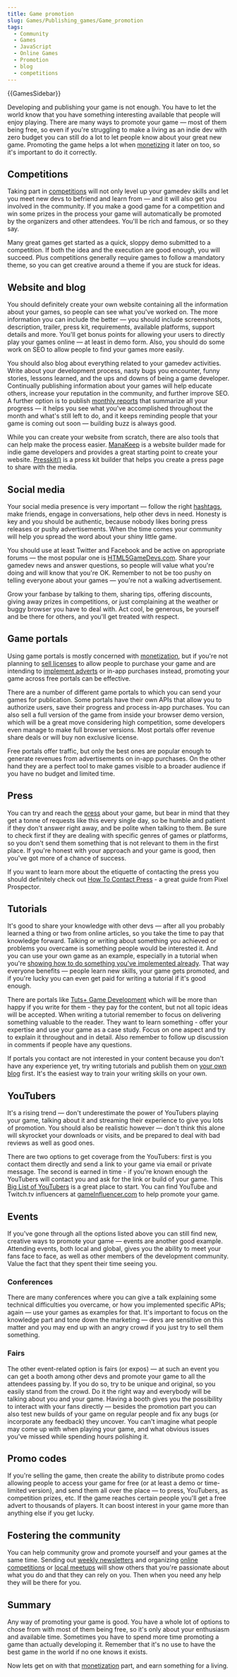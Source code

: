 ```yaml
---
title: Game promotion
slug: Games/Publishing_games/Game_promotion
tags:
  - Community
  - Games
  - JavaScript
  - Online Games
  - Promotion
  - blog
  - competitions
---
```

{{GamesSidebar}}

Developing and publishing your game is not enough. You have to let the world know that you have something interesting available that people will enjoy playing. There are many ways to promote your game — most of them being free, so even if you're struggling to make a living as an indie dev with zero budget you can still do a lot to let people know about your great new game. Promoting the game helps a lot when [monetizing](/en-US/docs/Games/Publishing_games/Game_monetization) it later on too, so it's important to do it correctly.

## Competitions

Taking part in [competitions](https://www.bestsevenreviews.com/category/online-games/) will not only level up your gamedev skills and let you meet new devs to befriend and learn from — and it will also get you involved in the community. If you make a good game for a competition and win some prizes in the process your game will automatically be promoted by the organizers and other attendees. You'll be rich and famous, or so they say.

Many great games get started as a quick, sloppy demo submitted to a competition. If both the idea and the execution are good enough, you will succeed. Plus competitions generally require games to follow a mandatory theme, so you can get creative around a theme if you are stuck for ideas.

## Website and blog

You should definitely create your own website containing all the information about your games, so people can see what you've worked on. The more information you can include the better — you should include screenshots, description, trailer, press kit, requirements, available platforms, support details and more. You'll get bonus points for allowing your users to directly play your games online — at least in demo form. Also, you should do some work on SEO to allow people to find your games more easily.

You should also blog about everything related to your gamedev activities. Write about your development process, nasty bugs you encounter, funny stories, lessons learned, and the ups and downs of being a game developer. Continually publishing information about your games will help educate others, increase your reputation in the community, and further improve SEO. A further option is to publish [monthly reports](https://end3r.com/blog/?s=monthly+report) that summarize all your progress — it helps you see what you've accomplished throughout the month and what's still left to do, and it keeps reminding people that your game is coming out soon — building buzz is always good.

While you can create your website from scratch, there are also tools that can help make the process easier.  [ManaKeep](https://manakeep.com) is a website builder made for indie game developers and provides a great starting point to create your website.  [Presskit()](https://dopresskit.com/) is a press kit builder that helps you create a press page to share with the media.

## Social media

Your social media presence is very important — follow the right [hashtags](https://twitter.com/hashtag/gamedev), make friends, engage in conversations, help other devs in need. Honesty is key and you should be authentic, because nobody likes boring press releases or pushy advertisements. When the time comes your community will help you spread the word about your shiny little game.

You should use at least Twitter and Facebook and be active on appropriate forums — the most popular one is [HTML5GameDevs.com](https://www.html5gamedevs.com/). Share your gamedev news and answer questions, so people will value what you're doing and will know that you're OK. Remember to not be too pushy on telling everyone about your games — you're not a walking advertisement.

Grow your fanbase by talking to them, sharing tips, offering discounts, giving away prizes in competitions, or just complaining at the weather or buggy browser you have to deal with. Act cool, be generous, be yourself and be there for others, and you'll get treated with respect.

## Game portals

Using game portals is mostly concerned with [monetization](/en-US/docs/Games/Publishing_games/Game_monetization), but if you're not planning to [sell licenses](/en-US/docs/Games/Publishing_games/Game_monetization#licensing) to allow people to purchase your game and are intending to [implement adverts](/en-US/docs/Games/Publishing_games/Game_monetization#advertisements) or in-app purchases instead, promoting your game across free portals can be effective.

There are a number of different game portals to which you can send your games for publication. Some portals have their own APIs that allow you to authorize users, save their progress and process in-app purchases. You can also sell a full version of the game from inside your browser demo version, which will be a great move considering high competition, some developers even manage to make full browser versions. Most portals offer revenue share deals or will buy non exclusive license.

Free portals offer traffic, but only the best ones are popular enough to generate revenues from advertisements on in-app purchases. On the other hand they are a perfect tool to make games visible to a broader audience if you have no budget and limited time.

## Press

You can try and reach the [press](https://indiegamesplus.com/) about your game, but bear in mind that they get a tonne of requests like this every single day, so be humble and patient if they don't answer right away, and be polite when talking to them. Be sure to check first if they are dealing with specific genres of games or platforms, so you don't send them something that is not relevant to them in the first place. If you're honest with your approach and your game is good, then you've got more of a chance of success.

If you want to learn more about the etiquette of contacting the press you should definitely check out [How To Contact Press](https://app.box.com/s/p0ft5zdolpi0ydkrykab) - a great guide from Pixel Prospector.

## Tutorials

It's good to share your knowledge with other devs — after all you probably learned a thing or two from online articles, so you take the time to pay that knowledge forward. Talking or writing about something you achieved or problems you overcame is something people would be interested it. And you can use your own game as an example, especially in a tutorial when you're [showing how to do something you've implemented already](/en-US/docs/Games/Techniques/Controls_Gamepad_API). That way everyone benefits — people learn new skills, your game gets promoted, and if you're lucky you can even get paid for writing a tutorial if it's good enough.

There are portals like [Tuts+ Game Development](https://gamedevelopment.tutsplus.com/) which will be more than happy if you write for them - they pay for the content, but not all topic ideas will be accepted. When writing a tutorial remember to focus on delivering something valuable to the reader. They want to learn something - offer your expertise and use your game as a case study. Focus on one aspect and try to explain it throughout and in detail. Also remember to follow up discussion in comments if people have any questions.

If portals you contact are not interested in your content because you don't have any experience yet, try writing tutorials and publish them on [your own blog](#website_and_blog) first. It's the easiest way to train your writing skills on your own.

## YouTubers

It's a rising trend — don't underestimate the power of YouTubers playing your game, talking about it and streaming their experience to give you lots of promotion. You should also be realistic however — don't think this alone will skyrocket your downloads or visits, and be prepared to deal with bad reviews as well as good ones.

There are two options to get coverage from the YouTubers: first is you contact them directly and send a link to your game via email or private message. The second is earned in time - if you're known enough the YouTubers will contact you and ask for the link or build of your game. This [Big List of YouTubers](https://docs.google.com/spreadsheets/d/1MVrNBLVkL-VzKe4pFHHVx0bfCdInB3G2FVJbc9V4CUk/edit#gid=0) is a great place to start. You can find YouTube and Twitch.tv influencers at [gameInfluencer.com](https://gameinfluencer.com/) to help promote your game.

## Events

If you've gone through all the options listed above you can still find new, creative ways to promote your game — events are another good example. Attending events, both local and global, gives you the ability to meet your fans face to face, as well as other members of the development community. Value the fact that they spent their time seeing you.

### Conferences

There are many conferences where you can give a talk explaining some technical difficulties you overcame, or how you implemented specific APIs; again — use your games as examples for that. It's important to focus on the knowledge part and tone down the marketing — devs are sensitive on this matter and you may end up with an angry crowd if you just try to sell them something.

### Fairs

The other event-related option is fairs (or expos) — at such an event you can get a booth among other devs and promote your game to all the attendees passing by. If you do so, try to be unique and original, so you easily stand from the crowd. Do it the right way and everybody will be talking about you and your game. Having a booth gives you the possibility to interact with your fans directly — besides the promotion part you can also test new builds of your game on regular people and fix any bugs (or incorporate any feedback) they uncover. You can't imagine what people may come up with when playing your game, and what obvious issues you've missed while spending hours polishing it.

## Promo codes

If you're selling the game, then create the ability to distribute promo codes allowing people to access your game for free (or at least a demo or time-limited version), and send them all over the place — to press, YouTubers, as competition prizes, etc. If the game reaches certain people you'll get a free advert to thousands of players. It can boost interest in your game more than anything else if you get lucky.

## Fostering the community

You can help community grow and promote yourself and your games at the same time. Sending out [weekly newsletters](https://gamedevjsweekly.com/) and organizing [online competitions](https://js13kgames.com/) or [local meetups](https://gamedevjs.com/) will show others that you're passionate about what you do and that they can rely on you. Then when you need any help they will be there for you.

## Summary

Any way of promoting your game is good. You have a whole lot of options to chose from with most of them being free, so it's only about your enthusiasm and available time. Sometimes you have to spend more time promoting a game than actually developing it. Remember that it's no use to have the best game in the world if no one knows it exists.

Now lets get on with that [monetization](/en-US/docs/Games/Publishing_games/Game_monetization) part, and earn something for a living.
